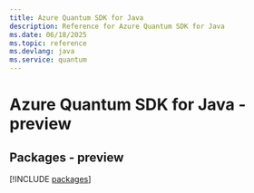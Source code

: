 ```yaml
---
title: Azure Quantum SDK for Java
description: Reference for Azure Quantum SDK for Java
ms.date: 06/18/2025
ms.topic: reference
ms.devlang: java
ms.service: quantum
---
```

# Azure Quantum SDK for Java - preview
## Packages - preview
[!INCLUDE [packages](quantum-index.md)]